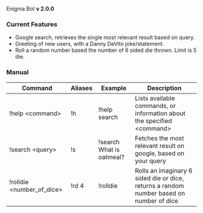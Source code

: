 Enigma Bot 
**v 2.0.0**

### Current Features
- Google search, retrieves the single most relevant result based on query.
- Greeting of new users, with a Danny DeVito joke/statement.
- Roll a random number based the number of 6 sided die thrown. 
Limit is 5 die.

### Manual
| Command | Aliases | Example | Description |
| --------| ------- |-------- |------------ |
| !help \<command\> | !h      | !help search | Lists available commands, or information about the specified \<command\> |
| !search \<query\> | !s | !search What is oatmeal? | Fetches the most relevant result on google, based on your query |
| !rolldie <number_of_dice> | !rd 4 | !rolldie | Rolls an imaginary 6 sided die or dice, returns a random number based on number of dice | 
